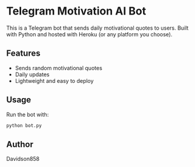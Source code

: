 # Telegram Motivation AI Bot

This is a Telegram bot that sends daily motivational quotes to users. Built with Python and hosted with Heroku (or any platform you choose).

## Features
- Sends random motivational quotes
- Daily updates
- Lightweight and easy to deploy

## Usage
Run the bot with:
```bash
python bot.py
```

## Author
Davidson858


